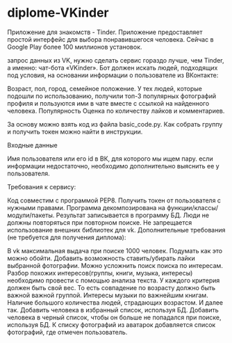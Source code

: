 # diplome-VKinder  
Приложение для знакомств - Tinder. Приложение предоставляет простой интерфейс для выбора понравившегося человека. Сейчас в Google Play более 100 миллионов установок.

запрос данных из VK, нужно сделать сервис гораздо лучше, чем Tinder, а именно: чат-бота «VKinder». Бот должен искать людей, подходящих под условия, на основании информации о пользователе из ВКонтакте:

Возраст, пол, город, семейное положение. У тех людей, которые подошли по использованию, получили топ-3 популярных фотографий профиля и пользуются ими в чате вместе с ссылкой на найденного человека. Популярность Оценка по количеству лайков и комментариев.

За основу можно взять код из файла basic_code.py. Как собрать группу и получить токен можно найти в инструкции.

Входные данные

Имя пользователя или его id в ВК, для которого мы ищем пару. если информации недостаточно, необходимо дополнительно выяснить ее у пользователя.

Требования к сервису:

Код совместим с программой PEP8. Получить токен от пользователя с нужными правами. Программа декомпозирована на функции/классы/модули/пакеты. Результат записывается в программу БД. Люди не должны повторяться при повторном поиске. Не запрещается использование внешних библиотек для vk. Дополнительные требования (не требуется для получения диплома):

В vk максимальная выдача при поиске 1000 человек. Подумать как это можно обойти. Добавить возможность ставить/убирать лайки выбранной фотографии. Можно усложнить поиск поиска по интересам. Разбор похожих интересов(группы, книги, музыка, интересы) необходимо провести с помощью анализа текста. У каждого критерия должен быть свой вес. То есть совпадение по возрасту должно быть важной важной группой. Интересы музыки по важнейшим книгам. Наличие большого количества людей, страдающих возрастом. И далее так. Добавить человека в избранный список, используя БД. Добавить человека в черный список, чтобы он больше не попадался при поиске, используя БД. К списку фотографий из аватарок добавляется список фотографий, где отмечен пользователь.
